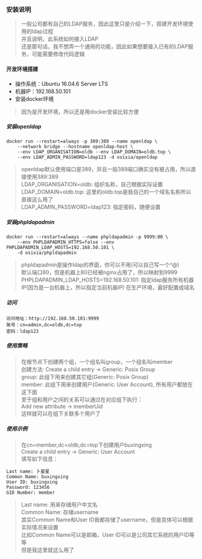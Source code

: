 ### 安装说明
> 一般公司都有自己的LDAP服务，因此这里只是介绍一下，搭建开发环境使用的ldap过程  
> 并且说明，此系统如何接入LDAP  
> 还是那句话，我不想弄一个通用的功能，因此如果想要接入已有的LDAP服务，可能需要修改代码逻辑  

#### 开发环境搭建
* 操作系统：Ubuntu 16.04.6 Server LTS
* 机器IP：192.168.50.101  
* 安装docker环境
> 因为是开发环境，所以还是用docker安装比较方便  

##### 安装openldap
```
docker run --restart=always -p 389:389 --name openldap \
    --network bridge --hostname openldap-host \
    --env LDAP_ORGANISATION=oldb --env LDAP_DOMAIN=oldb.top \
    --env LDAP_ADMIN_PASSWORD=ldap123 -d osixia/openldap
```
> openldap默认使用端口是389，并且一般389端口确实没有被占用，所以直接使用389:389  
> LDAP_ORGANISATION=oldb: 组织名称，自己根据实际设置   
> LDAP_DOMAIN=oldb.top: 这里的oldb.top是我自己的一个域名名称所以直接这么用了  
> LDAP_ADMIN_PASSWORD=ldap123: 指定密码，随便设置  

##### 安装phpldapadmin
```
docker run --restart=always --name phpldapadmin -p 9999:80 \
    --env PHPLDAPADMIN_HTTPS=false --env PHPLDAPADMIN_LDAP_HOSTS=192.168.50.101 \
    -d osixia/phpldapadmin
```
> phpldapadmin是操作ldap的界面，你可以不用(可以自己写一个^@)  
> 默认端口80，但是机器上80已经被nginx占用了，所以映射到9999  
> PHPLDAPADMIN_LDAP_HOSTS=192.168.50.101: 指定ldap服务所有机器IP(因为是一台机器上，所以指定当前机器IP)
> 在生产环境，最好配置成域名  

##### 访问
```
访问地址：http://192.168.50.101:9999
账号：cn=admin,dc=oldb,dc=top
密码：ldap123
```

##### 使用策略
> 在根节点下创建两个组，一个组名叫group，一个组名叫member  
> 创建方法: Create a child entry -> Generic: Posix Group  
> group: 此组下用来创建其它组(Generic: Posix Group)  
> member: 此组下用来创建用户(Generic: User Account), 所有用户都放在这下面  
> 至于组和用户之间的关系可以通过在对应组下执行：  
> Add new attribute -> memberUid  
> 这样就可以在组下关联多个用户了  

##### 使用示例
> 在cn=member,dc=oldb,dc=top下创建用户buxingxing  
> Create a child entry -> Generic: User Account  
> 填写如下信息：

```
Last name: 卜星星
Common Name: buxingxing
User ID: buxingxing
Password: 123456
GID Number: member
```

> Last name: 用来存储用户中文名  
> Common Name: 存储username  
> 其实Common Name和User ID我都存储了username，但是具体可以根据实际情况来设置  
> 比如Common Name可以是邮箱，User ID可以是公司其它系统的用户ID等等  
> 但是我这里就这么用了  
